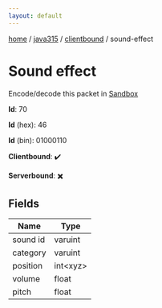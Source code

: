 ```yaml
---
layout: default
---
```


[home](/)  /  [java315](/protocol/java315)  /  [clientbound](/protocol/java315/clientbound)  /  sound-effect

# Sound effect

Encode/decode this packet in [Sandbox](../../../sandbox/java315#Clientbound.SoundEffect)

**Id**: 70

**Id** (hex): 46

**Id** (bin): 01000110

**Clientbound**: ✔️

**Serverbound**: ✖️

## Fields

Name | Type
---|---
sound id | varuint
category | varuint
position | int&lt;xyz&gt;
volume | float
pitch | float
